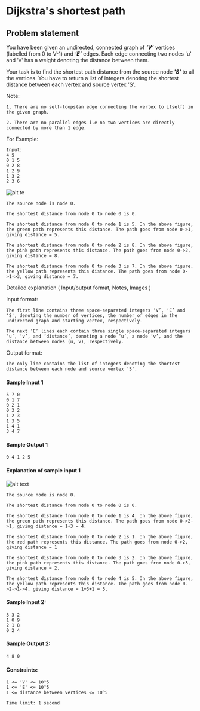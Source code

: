 Dijkstra's shortest path
========================

Problem statement
-----------------

You have been given an undirected, connected graph of _**‘V’**_ vertices (labelled from 0 to V-1) and _**‘E’**_ edges. Each edge connecting two nodes 'u' and 'v' has a weight denoting the distance between them.

  

Your task is to find the shortest path distance from the source node _**'S'**_ to all the vertices. You have to return a list of integers denoting the shortest distance between each vertex and source vertex 'S'.

  

Note:

    1. There are no self-loops(an edge connecting the vertex to itself) in the given graph.
    
    2. There are no parallel edges i.e no two vertices are directly connected by more than 1 edge.
    

  

For Example:

    Input:
    4 5
    0 1 5
    0 2 8
    1 2 9
    1 3 2
    2 3 6
    

![alt te](https://files.codingninjas.in/untitled-diagram-16-6326.jpg)

    The source node is node 0.
    
    The shortest distance from node 0 to node 0 is 0.
    
    The shortest distance from node 0 to node 1 is 5. In the above figure, the green path represents this distance. The path goes from node 0->1, giving distance = 5.
    
    The shortest distance from node 0 to node 2 is 8. In the above figure, the pink path represents this distance. The path goes from node 0->2, giving distance = 8.
    
    The shortest distance from node 0 to node 3 is 7. In the above figure, the yellow path represents this distance. The path goes from node 0->1->3, giving distance = 7.
    

Detailed explanation ( Input/output format, Notes, Images )

Input format:

    The first line contains three space-separated integers ‘V’, ‘E’ and 'S', denoting the number of vertices, the number of edges in the undirected graph and starting vertex, respectively.
    
    The next ‘E’ lines each contain three single space-separated integers ‘u’, ‘v’, and ‘distance’, denoting a node ‘u’, a node ‘v’, and the distance between nodes (u, v), respectively.
    

Output format:

    The only line contains the list of integers denoting the shortest distance between each node and source vertex 'S'.
    

#### Sample Input 1

    5 7 0
    0 1 7
    0 2 1
    0 3 2
    1 2 3
    1 3 5 
    1 4 1
    3 4 7
    

#### Sample Output 1

    0 4 1 2 5
    

#### Explanation of sample input 1

![alt text](https://files.codingninjas.in/untitled-diagram-15-6327.jpg)

    The source node is node 0.
    
    The shortest distance from node 0 to node 0 is 0.
    
    The shortest distance from node 0 to node 1 is 4. In the above figure, the green path represents this distance. The path goes from node 0->2->1, giving distance = 1+3 = 4.
    
    The shortest distance from node 0 to node 2 is 1. In the above figure, the red path represents this distance. The path goes from node 0->2, giving distance = 1
    
    The shortest distance from node 0 to node 3 is 2. In the above figure, the pink path represents this distance. The path goes from node 0->3, giving distance = 2.
    
    The shortest distance from node 0 to node 4 is 5. In the above figure, the yellow path represents this distance. The path goes from node 0->2->1->4, giving distance = 1+3+1 = 5.
    

#### Sample Input 2:

    3 3 2
    1 0 9
    2 1 8
    0 2 4
    

#### Sample Output 2:

    4 8 0 
    

#### Constraints:

    1 <= 'V' <= 10^5
    1 <= 'E' <= 10^5
    1 <= distance between vertices <= 10^5
    
    Time limit: 1 second
